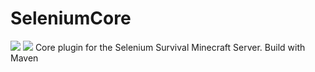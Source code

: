 # SeleniumCore
![](https://api.travis-ci.org/Selenium-mc/SeleniumCore.svg?branch=master) ![](https://img.shields.io/badge/Selenium-CORE-blue)
Core plugin for the Selenium Survival Minecraft Server.
Build with Maven
